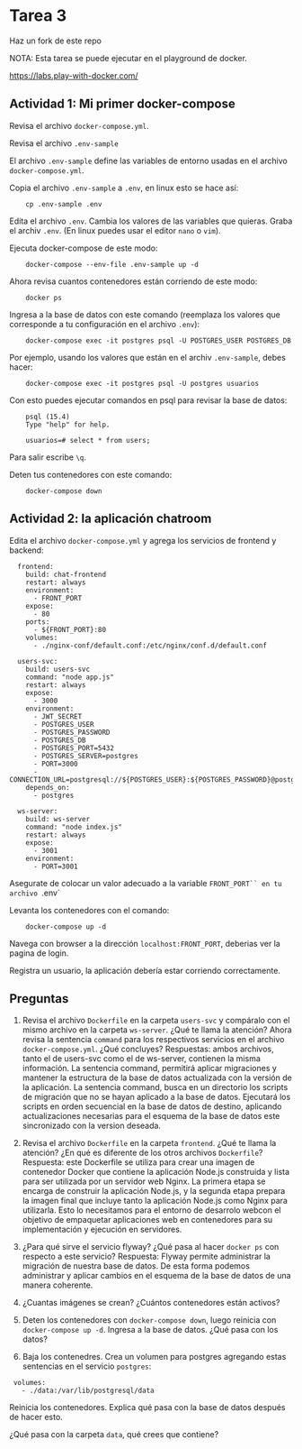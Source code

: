 # Tarea 3

Haz un fork de este repo

NOTA: Esta tarea se puede ejecutar en el playground de docker.

https://labs.play-with-docker.com/

## Actividad 1: Mi primer docker-compose

Revisa el archivo `docker-compose.yml`.

Revisa el archivo `.env-sample`

El archivo `.env-sample` define las variables de entorno usadas en el archivo `docker-compose.yml`.

Copia el archivo `.env-sample` a `.env`, en linux esto se hace así:

        cp .env-sample .env

Edita el archivo `.env`. Cambia los valores de las variables que quieras.
Graba el archiv `.env`. (En linux puedes usar el editor `nano` o `vim`).

Ejecuta docker-compose de este modo:

        docker-compose --env-file .env-sample up -d

Ahora revisa cuantos contenedores están corriendo de este modo:

        docker ps

Ingresa a la base de datos con este comando (reemplaza los valores que corresponde a tu configuración en el archivo `.env`):

        docker-compose exec -it postgres psql -U POSTGRES_USER POSTGRES_DB

Por ejemplo, usando los valores que están en el archiv `.env-sample`, debes hacer:


        docker-compose exec -it postgres psql -U postgres usuarios


Con esto puedes ejecutar comandos en psql para revisar la base de datos:

        psql (15.4)
        Type "help" for help.

        usuarios=# select * from users;


Para salir escribe `\q`.


Deten tus contenedores con este comando:

        docker-compose down

## Actividad 2: la aplicación chatroom

Edita el archivo `docker-compose.yml` y agrega los servicios de frontend y backend:

```
  frontend:
    build: chat-frontend
    restart: always
    environment:
      - FRONT_PORT
    expose: 
      - 80
    ports:
      - ${FRONT_PORT}:80
    volumes:
      - ./nginx-conf/default.conf:/etc/nginx/conf.d/default.conf
 
  users-svc:
    build: users-svc
    command: "node app.js" 
    restart: always
    expose:
      - 3000
    environment:
      - JWT_SECRET
      - POSTGRES_USER
      - POSTGRES_PASSWORD
      - POSTGRES_DB
      - POSTGRES_PORT=5432
      - POSTGRES_SERVER=postgres
      - PORT=3000
      - CONNECTION_URL=postgresql://${POSTGRES_USER}:${POSTGRES_PASSWORD}@postgres:5432/${POSTGRES_DB}
    depends_on:
      - postgres
  
  ws-server:
    build: ws-server
    command: "node index.js"
    restart: always
    expose:
      - 3001
    environment:
      - PORT=3001
```

Asegurate de colocar un valor adecuado a la variable `FRONT_PORT`` en tu archivo `.env`

Levanta los contenedores con el comando:

        docker-compose up -d

Navega con browser a la dirección `localhost:FRONT_PORT`, deberias ver la pagina de login.

Registra un usuario, la aplicación debería estar corriendo correctamente.

## Preguntas

1. Revisa el archivo `Dockerfile` en la carpeta `users-svc` y compáralo con el mismo archivo en la carpeta `ws-server`. ¿Qué te llama la atención? Ahora revisa la sentencia `command` para los respectivos servicios en el archivo `docker-compose.yml`. ¿Qué concluyes?
Respuestas: ambos archivos, tanto el de users-svc como el de ws-server, contienen la misma información.
La sentencia command, permitirá aplicar migraciones y mantener la estructura de la base de datos actualizada con la versión de la aplicación. La sentencia command, busca en un directorio los scripts de migración que no se hayan aplicado a la base de datos. Ejecutará los scripts en orden secuencial en la base de datos de destino, aplicando actualizaciones necesarias para el esquema de la base de datos este sincronizado con la version deseada. 

3. Revisa el archivo `Dockerfile` en la carpeta `frontend`. ¿Qué te llama la atención? ¿En qué es diferente de los otros archivos `Dockerfile`?
Respuesta: este Dockerfile se utiliza para crear una imagen de contenedor Docker que contiene la aplicación Node.js construida y lista para ser utilizada por un servidor web Nginx. La primera etapa se encarga de construir la aplicación Node.js, y la segunda etapa prepara la imagen final que incluye tanto la aplicación Node.js como Nginx para utilizarla. Esto lo necesitamos para el entorno de desarrolo webcon el objetivo de  empaquetar aplicaciones web en contenedores para su implementación y ejecución en servidores.

5. ¿Para qué sirve el servicio flyway? ¿Qué pasa al hacer `docker ps` con respecto a este servicio?
Respuesta:
Flyway permite administrar la migración de nuestra base de datos. De esta forma podemos administrar  y aplicar cambios en el esquema de la base de datos de una manera coherente.

6. ¿Cuantas imágenes se crean? ¿Cuántos contenedores están activos?

7. Deten los contenedores con `docker-compose down`, luego reinicia con `docker-compose up -d`. Ingresa a la base de datos. ¿Qué pasa con los datos? 

8. Baja los contenedres. Crea un volumen para postgres agregando estas sentencias en el servicio `postgres`: 

```
 volumes:
   - ./data:/var/lib/postgresql/data
```

Reinicia los contenedores. Explica qué pasa con la base de datos después de hacer esto.

¿Qué pasa con la carpeta `data`, qué crees que contiene?

